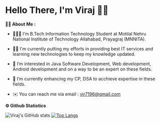 # **Hello There, I'm Viraj** 👋🏻

**👧🏻 About Me :**

- 🧑🏻‍🎓 I’m B.Tech Information Technology Student at Motilal Nehru National Institute of Technology Allahabad, Prayagraj (MNNITA).

- 💪🏻 I'm currently putting my efforts in providing best IT services and learning new technologies to keep my knowledge updated.

- 👀 I’m interested in Java Software Development, Web development, Android development and on a way to be an expert on these fields.

- 🌱 I’m currently enhancing my CP, DSA to acchieve expertise in these fields.

- ✉️ You can reach me via email : vir7196@gmail.com


**⚙️ Github Statistics**

![Viraj's GitHub stats](https://github-readme-stats.vercel.app/api?username=viraj-bot&show_icons=true&theme=algolia)
[![Top Langs](https://github-readme-stats.vercel.app/api/top-langs/?username=anuraghazra&langs_count=8)](https://github.com/anuraghazra/github-readme-stats)
<!---
viraj-bot/viraj-bot is a ✨ special ✨ repository because its `README.md` (this file) appears on your GitHub profile.
You can click the Preview link to take a look at your changes.
--->
